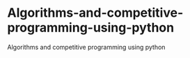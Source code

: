 # Algorithms-and-competitive-programming-using-python
Algorithms and competitive programming using python
